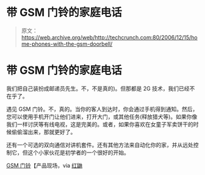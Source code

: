 # 带 GSM 门铃的家庭电话

> 原文：<https://web.archive.org/web/http://techcrunch.com:80/2006/12/15/home-phones-with-the-gsm-doorbell/>

# 带 GSM 门铃的家庭电话

我们把自己装扮成邮递员先生。不，不是真的)。但那都是 2G 技术，我们已经不在乎了。

遇见 GSM 门铃。不，真的。当你的客人到达时，你会通过手机得到通知。然后，您可以使用手机开门让他们进来，打开大门，或其他任务(释放猎犬等)。如果你像我们一样讨厌等有线电视，这是完美的。或者，如果你喜欢在女童子军卖饼干的时候偷偷溜出来，那就更好了。

还有一个可选的双向通信对讲机套件。还有其他方法来自动化你的家，并从远处控制它，但这个小家伙花是初学者的一个很好的开始。

[GSM 门铃](https://web.archive.org/web/20210416231702/http://www.gsmdoorbell.com/)【产品现场，via [红鼬](https://web.archive.org/web/20210416231702/http://www.redferret.net/?p=8020)
